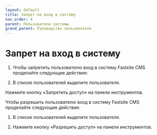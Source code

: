 ```yaml
---
layout: default
title: Запрет на вход в систему
nav_order: 4
parent: Пользователи системы
grand_parent: Руководство пользователя
---
```


# Запрет на вход в систему

1. Чтобы запретить пользователю вход в систему Fastsite CMS проделайте следующие действия:

2. В списке пользователей выделите пользователя.

Нажмите кнопку «Запретить доступ» на панели инструментов.

Чтобы разрешить пользователю вход в систему Fastsite CMS проделайте следующие действия:

1. В списке пользователей выделите пользователя.

2. Нажмите кнопку «Разрешить доступ» на панели инструментов.